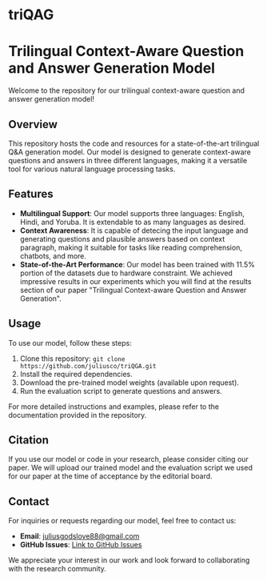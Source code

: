 # triQAG
# Trilingual Context-Aware Question and Answer Generation Model

Welcome to the repository for our trilingual context-aware question and answer generation model!

## Overview

This repository hosts the code and resources for a state-of-the-art trilingual Q&A generation model. Our model is designed to generate context-aware questions and answers in three different languages, making it a versatile tool for various natural language processing tasks.

## Features

- **Multilingual Support**: Our model supports three languages: English, Hindi, and Yoruba. It is extendable to as many languages as desired.
- **Context Awareness**: It is capable of detecing the input language and generating questions and plausible answers based on context paragraph, making it suitable for tasks like reading comprehension, chatbots, and more.
- **State-of-the-Art Performance**: Our model has been trained with 11.5% portion of the datasets due to hardware constraint. We achieved impressive results in our experiments which you will find at the results section of our paper "Trilingual Context-aware Question and Answer Generation".

## Usage

To use our model, follow these steps:

1. Clone this repository: `git clone https://github.com/juliusco/triQGA.git`
2. Install the required dependencies.
3. Download the pre-trained model weights (available upon request).
4. Run the evaluation script to generate questions and answers.

For more detailed instructions and examples, please refer to the documentation provided in the repository.

## Citation

If you use our model or code in your research, please consider citing our paper. We will upload our trained model and the evaluation script we used for our paper  at the time of acceptance by the editorial board.
## Contact

For inquiries or requests regarding our model, feel free to contact us:

- **Email**: juliusgodslove88@gmail.com
- **GitHub Issues**: [Link to GitHub Issues](https://github.com/juliusco/triQGA/issues)

We appreciate your interest in our work and look forward to collaborating with the research community.

